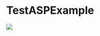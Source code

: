 # TestASPExample

<img src="https://www.devexpress.com/Support/Center/Attachment/GetAttachmentFile?fileOid=963ac3bc-f886-430e-b460-9321ef0b85d8" />
